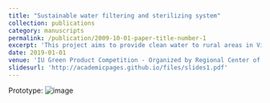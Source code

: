 ```yaml
---
title: "Sustainable water filtering and sterilizing system"
collection: publications
category: manuscripts
permalink: /publication/2009-10-01-paper-title-number-1
excerpt: 'This project aims to provide clean water to rural areas in Vietnam, awarded the 2nd prize at "IU Green Product" competition'
date: 2019-01-01
venue: 'IU Green Product Competition - Organized by Regional Center of Expertise on Education for Sustainable Development in Southern Vietnam (RCE), acknowledged by United Nations University'
slidesurl: 'http://academicpages.github.io/files/slides1.pdf'
---
```

Prototype:
![image](https://github.com/user-attachments/assets/9438434b-44a4-4d2e-8f11-7e01258df397)
